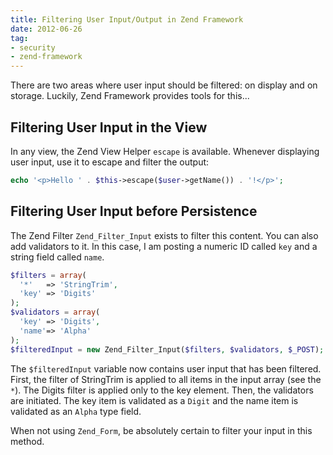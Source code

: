 ```yaml
---
title: Filtering User Input/Output in Zend Framework
date: 2012-06-26
tag:
- security
- zend-framework
---
```

There are two areas where user input should be filtered: on display and on storage.  Luckily, Zend Framework provides tools for this...

<!--more-->

## Filtering User Input in the View

In any view, the Zend View Helper `escape` is available.  Whenever displaying user input, use it to escape and filter the output:

```php
echo '<p>Hello ' . $this->escape($user->getName()) . '!</p>';
```

## Filtering User Input before Persistence 

The Zend Filter `Zend_Filter_Input` exists to filter this content.  You can also add validators to it.  In this case, I am posting a numeric ID called `key` and a string field called `name`.

```php
$filters = array(
  '*'   => 'StringTrim',
  'key' => 'Digits'
);
$validators = array(
  'key' => 'Digits',
  'name'=> 'Alpha'
);
$filteredInput = new Zend_Filter_Input($filters, $validators, $_POST);
```

The `$filteredInput` variable now contains user input that has been filtered.  First, the filter of StringTrim is applied to all items in the input array (see the `*`).  The Digits filter is applied only to the key element.  Then, the validators are initiated.  The key item is validated as a `Digit` and the name item is validated as an `Alpha` type field.

When not using `Zend_Form`, be absolutely certain to filter your input in this method.
